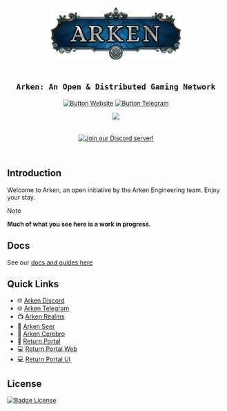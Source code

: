 <div align="center">
  <br>

  <img src=".erb/img/logo.png" width="60%" />

  <br>
  <br>

  <h2><code>Arken: An Open & Distributed Gaming Network</code></h2>
    
  [![Button Website]][Website]
  [![Button Telegram]][Telegram]<br>

  <a href="http://discord.arken.gg">
    <img src="https://img.shields.io/discord/857533189948964874.svg?style=for-the-badge&colorB=7581dc&logo=discord&logoColor=white">
  </a>

  <br>
  <br>
  
  [![Join our Discord server!](https://invidget.switchblade.xyz/vMtb3WFfKZ)](https://discord.gg/vMtb3WFfKZ)
</div>

<br>

## Introduction

<p>
  Welcome to Arken, an open initiative by the Arken Engineering team. Enjoy your stay.
</p>

> [!NOTE]  
> **Much of what you see here is a work in progress.**

## Docs

See our [docs and guides here](https://docs.arken.gg/)

## Quick Links

- 🌐 [Arken Discord](https://discord.arken.gg)
- 🌐 [Arken Telegram](https://telegram.arken.gg)
- 📺 [Arken Realms](https://arken.gg/)
- 🔗 [Arken Seer](https://github.com/arken-engineering/seer)
- 🔗 [Arken Cerebro](https://github.com/arken-engineering/cerebro)
- 📖 [Return Portal](http://return.gg/portal)
- 💻 [Return Portal Web](https://github.com/arken-engineering/portal-web)
- 💻 [Return Portal UI](https://github.com/arken-engineering/portal-ui)

## License

[![Badge License]][License]

<!-- 🎮 🎮 🎮 🎮 🎮 🎮 🎮 🎮 🎮 🎮 🎮 🎮 🎮 🎮 🎮 🎮 🎮 🎮 🎮 🎮 🎮 🎮 🎮 --->

[License]: LICENSE
[Issue]: https://github.com/arken-engineering/arken/issues
[patreon]: https://patreon.com/Arken

<!-- 🎮 🎮 🎮 🎮 🎮 🎮 🎮 🎮 🎮   Quicklinks   🎮 🎮 🎮 🎮 🎮 🎮 🎮 🎮 🎮 --->

[Telegram]: https://telegram.arken.gg
[Website]: https://arken.gg
[Legacy]: https://swap.arken.gg
[Usage]: https://docs.arken.gg
[Demo]: https://arken.gg

<!-- 🎮 🎮 🎮 🎮 🎮 🎮 🎮 🎮 🎮 🎮  Badges  🎮 🎮 🎮 🎮 🎮 🎮 🎮 🎮 🎮 🎮 --->

[Badge License]: https://img.shields.io/badge/License-MIT-blue.svg?style=for-the-badge
[Button Telegram]: https://img.shields.io/badge/💬-Telegram-2478b5?style=for-the-badge
[Button Contributors]: https://img.shields.io/badge/Contributors-54b7dd?style=for-the-badge
[Button Website]: https://img.shields.io/badge/🌐-Website-736e9b?style=for-the-badge
[Button Legacy]: https://img.shields.io/badge/Legacy-ab910b?style=for-the-badge
[Button Usage]: https://img.shields.io/badge/Usage-992cb3?style=for-the-badge
[Button Demo]: https://img.shields.io/badge/Demo-528116?style=for-the-badge
[Button Beta]: https://img.shields.io/badge/Beta-bb044f?style=for-the-badge
[Button Arken Telegram]: https://img.shields.io/badge/Arken-Telegram-bb044f?style=for-the-badge
[Button Arken Discord]: https://img.shields.io/badge/Arken-Discord-bb044f?style=for-the-badge
[Button Arken Realms]: https://img.shields.io/badge/Arken-Realms-bb044f?style=for-the-badge
[Button Return Portal]: https://img.shields.io/badge/Return-Portal-bb044f?style=for-the-badge
[Button Arken Seer]: https://img.shields.io/badge/Arken-Seer-bb044f?style=for-the-badge
[Button Arken Cerebro]: https://img.shields.io/badge/Arken-Cerebro-bb044f?style=for-the-badge
